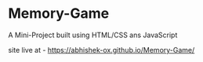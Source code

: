 # Memory-Game

A Mini-Project built using HTML/CSS ans JavaScript

site live at - https://abhishek-ox.github.io/Memory-Game/
